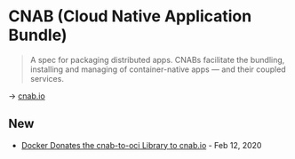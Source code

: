 # CNAB (Cloud Native Application Bundle)

> A spec for packaging distributed apps. CNABs facilitate the bundling, installing and managing of container-native apps — and their coupled services.

→ [cnab.io](https://cnab.io/)

## New

* [Docker Donates the cnab-to-oci Library to cnab.io](https://www.docker.com/blog/docker-donates-cnab-to-oci-library/) - Feb 12, 2020

